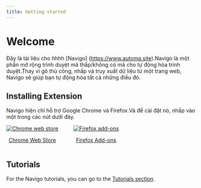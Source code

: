 ```yaml
---
title: Getting started
---
```


# Welcome
Đây là tài liệu cho hhhh [Navigo] (https://www.automa.site).Navigo là một phần mở rộng trình duyệt mã thấp/không có mã cho tự động hóa trình duyệt.Thay vì gõ thủ công, nhấp và truy xuất dữ liệu từ một trang web, Navigo sẽ giúp bạn tự động hóa tất cả những điều đó.

## Installing Extension
Navigo hiện chỉ hỗ trợ Google Chrome và Firefox.Và để cài đặt nó, nhấp vào một trong các nút dưới đây.

<div style="display: flex">
  <div style="margin-right: 40px">
    <a target="_blank" href="https://chrome.google.com/webstore/detail/automa/infppggnoaenmfagbfknfkancpbljcca">
      <img src="https://user-images.githubusercontent.com/22908993/166417152-f870bfbd-1770-4c28-b69d-a7303aebc9a6.png" alt="Chrome web store" />
      <p align="center">Chrome Web Store</p>
    </a>
  </div>
  <div>
    <a target="_blank" href="https://addons.mozilla.org/en-US/firefox/addon/automa/">
      <img src="https://user-images.githubusercontent.com/22908993/166417727-3481fef4-00e5-4cf0-bb03-27fb880d993c.png" alt="Firefox add-ons" />
      <p align="center">Firefox Add-ons</p>
    </a>
  </div>
</div>

## Tutorials
For the Navigo tutorials, you can go to the [Tutorials section](https://www.automa.site/tutorials).
